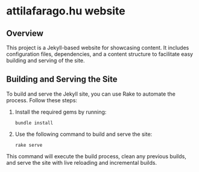 # attilafarago.hu website

## Overview

This project is a Jekyll-based website for showcasing content. It includes configuration files, dependencies, and a content structure to facilitate easy building and serving of the site.

## Building and Serving the Site

To build and serve the Jekyll site, you can use Rake to automate the process. Follow these steps:

1. Install the required gems by running:
   ```
   bundle install
   ```

2. Use the following command to build and serve the site:
   ```
   rake serve
   ```

This command will execute the build process, clean any previous builds, and serve the site with live reloading and incremental builds.